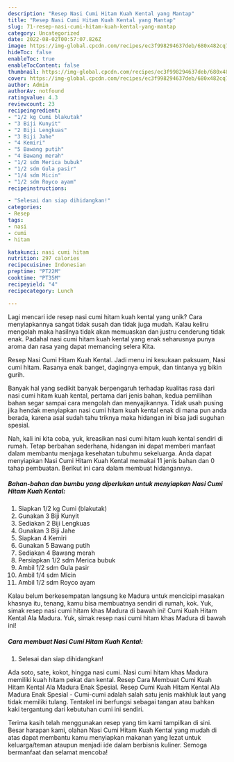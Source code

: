 ```yaml
---
description: "Resep Nasi Cumi Hitam Kuah Kental yang Mantap"
title: "Resep Nasi Cumi Hitam Kuah Kental yang Mantap"
slug: 71-resep-nasi-cumi-hitam-kuah-kental-yang-mantap
category: Uncategorized
date: 2022-08-02T00:57:07.826Z
image: https://img-global.cpcdn.com/recipes/ec3f998294637deb/680x482cq70/nasi-cumi-hitam-kuah-kental-foto-resep-utama.jpg
hideToc: false
enableToc: true
enableTocContent: false
thumbnail: https://img-global.cpcdn.com/recipes/ec3f998294637deb/680x482cq70/nasi-cumi-hitam-kuah-kental-foto-resep-utama.jpg
cover: https://img-global.cpcdn.com/recipes/ec3f998294637deb/680x482cq70/nasi-cumi-hitam-kuah-kental-foto-resep-utama.jpg
author: Admin
authorAv: notfound
ratingvalue: 4.3
reviewcount: 23
recipeingredient:
- "1/2 kg Cumi blakutak"
- "3 Biji Kunyit"
- "2 Biji Lengkuas"
- "3 Biji Jahe"
- "4 Kemiri"
- "5 Bawang putih"
- "4 Bawang merah"
- "1/2 sdm Merica bubuk"
- "1/2 sdm Gula pasir"
- "1/4 sdm Micin"
- "1/2 sdm Royco ayam"
recipeinstructions:

- "Selesai dan siap dihidangkan!"
categories:
- Resep
tags:
- nasi
- cumi
- hitam

katakunci: nasi cumi hitam 
nutrition: 297 calories
recipecuisine: Indonesian
preptime: "PT22M"
cooktime: "PT35M"
recipeyield: "4"
recipecategory: Lunch

---
```





Lagi mencari ide resep nasi cumi hitam kuah kental yang unik? Cara menyiapkannya sangat tidak susah dan tidak juga mudah. Kalau keliru mengolah maka hasilnya tidak akan memuaskan dan justru cenderung tidak enak. Padahal nasi cumi hitam kuah kental yang enak seharusnya punya aroma dan rasa yang dapat memancing selera Kita.





Resep Nasi Cumi Hitam Kuah Kental. Jadi menu ini kesukaan paksuam, Nasi cumi hitam. Rasanya enak banget, dagingnya empuk, dan tintanya yg bikin gurih.

Banyak hal yang sedikit banyak berpengaruh terhadap kualitas rasa dari nasi cumi hitam kuah kental, pertama dari jenis bahan, kedua pemilihan bahan segar sampai cara mengolah dan menyajikannya. Tidak usah pusing jika hendak menyiapkan nasi cumi hitam kuah kental enak di mana pun anda berada, karena asal sudah tahu triknya maka hidangan ini bisa jadi suguhan spesial.






Nah, kali ini kita coba, yuk, kreasikan nasi cumi hitam kuah kental sendiri di rumah. Tetap berbahan sederhana, hidangan ini dapat memberi manfaat dalam membantu menjaga kesehatan tubuhmu sekeluarga. Anda dapat menyiapkan Nasi Cumi Hitam Kuah Kental memakai 11 jenis bahan dan 0 tahap pembuatan. Berikut ini cara dalam membuat hidangannya.

<!--inarticleads1-->

##### Bahan-bahan dan bumbu yang diperlukan untuk menyiapkan Nasi Cumi Hitam Kuah Kental:

1. Siapkan 1/2 kg Cumi (blakutak)
1. Gunakan 3 Biji Kunyit
1. Sediakan 2 Biji Lengkuas
1. Gunakan 3 Biji Jahe
1. Siapkan 4 Kemiri
1. Gunakan 5 Bawang putih
1. Sediakan 4 Bawang merah
1. Persiapkan 1/2 sdm Merica bubuk
1. Ambil 1/2 sdm Gula pasir
1. Ambil 1/4 sdm Micin
1. Ambil 1/2 sdm Royco ayam


Kalau belum berkesempatan langsung ke Madura untuk mencicipi masakan khasnya itu, tenang, kamu bisa membuatnya sendiri di rumah, kok. Yuk, simak resep nasi cumi hitam khas Madura di bawah ini! Cumi Kuah Hitam Kental Ala Madura. Yuk, simak resep nasi cumi hitam khas Madura di bawah ini! 

<!--inarticleads2-->

##### Cara membuat Nasi Cumi Hitam Kuah Kental:


1. Selesai dan siap dihidangkan!

Ada soto, sate, kokot, hingga nasi cumi. Nasi cumi hitam khas Madura memiliki kuah hitam pekat dan kental. Resep Cara Membuat Cumi Kuah Hitam Kental Ala Madura Enak Spesial. Resep Cumi Kuah Hitam Kental Ala Madura Enak Spesial - Cumi-cumi adalah salah satu jenis makhluk laut yang tidak memiliki tulang. Tentakel ini berfungsi sebagai tangan atau bahkan kaki tergantung dari kebutuhan cumi ini sendiri. 

Terima kasih telah menggunakan resep yang tim kami tampilkan di sini. Besar harapan kami, olahan Nasi Cumi Hitam Kuah Kental yang mudah di atas dapat membantu kamu menyiapkan makanan yang lezat untuk keluarga/teman ataupun menjadi ide dalam berbisnis kuliner. Semoga bermanfaat dan selamat mencoba!
